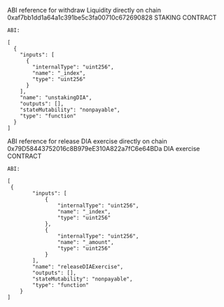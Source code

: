 ABI reference for withdraw Liquidity directly on chain
0xaf7bb1dd1a64a1c391be5c3fa00710c672690828 STAKING CONTRACT
```
ABI:

[
  {
    "inputs": [
      {
        "internalType": "uint256",
        "name": "_index",
        "type": "uint256"
      }
    ],
    "name": "unstakingDIA",
    "outputs": [],
    "stateMutability": "nonpayable",
    "type": "function"
  }
]

```
ABI reference for release  DIA  exercise directly on chain
0x79D58443752016c8B979eE310A822a7fC6e64BDa DIA exercise CONTRACT
```
ABI:

[
 {
		"inputs": [
			{
				"internalType": "uint256",
				"name": "_index",
				"type": "uint256"
			},
			{
				"internalType": "uint256",
				"name": "_amount",
				"type": "uint256"
			}
		],
		"name": "releaseDIAExercise",
		"outputs": [],
		"stateMutability": "nonpayable",
		"type": "function"
	}
]

```
